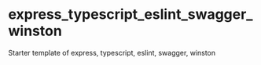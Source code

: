 # express_typescript_eslint_swagger_winston
Starter template of express, typescript, eslint, swagger, winston
